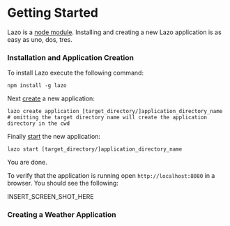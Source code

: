 # Getting Started
Lazo is a [node module](https://npmjs.org/). Installing and creating a new Lazo application is as easy as uno, dos, tres.

### Installation and Application Creation

To install Lazo execute the following command:

```shell
npm install -g lazo
```

Next [create](#) a new application:

```shell
lazo create application [target_directory/]application_directory_name
# omitting the target directory name will create the application directory in the cwd
```

Finally [start](#) the new application:

```shell
lazo start [target_directory/]application_directory_name
```

You are done.

To verify that the application is running open `http://localhost:8080` in a browser. You should
see the following:

INSERT_SCREEN_SHOT_HERE

### Creating a Weather Application